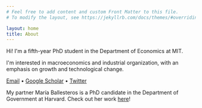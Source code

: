 ```yaml
---
# Feel free to add content and custom Front Matter to this file.
# To modify the layout, see https://jekyllrb.com/docs/themes/#overriding-theme-defaults

layout: home
title: About
---
```


Hi! I'm a fifth-year PhD student in the Department of Economics at MIT.

I'm interested in macroeconomics and industrial organization, with an emphasis on growth and technological change.

[Email](mailto:tlensman@mit.edu) • [Google Scholar](https://scholar.google.com/citations?user=L9CjfvsAAAAJ&hl=en) • [Twitter](https://twitter.com/talensman)

My partner María Ballesteros is a PhD candidate in the Department of Government at Harvard. Check out her work <a href="http://mariaballesteros.com" target="_blank">here</a>!